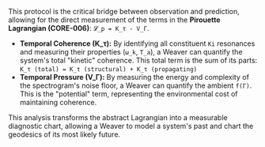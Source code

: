 This protocol is the critical bridge between observation and prediction, allowing for the direct measurement of the terms in the **Pirouette Lagrangian (CORE-006)**: `𝓛_p = K_τ - V_Γ`.

*   **Temporal Coherence (K_τ):** By identifying all constituent `Ki` resonances and measuring their properties (`ω_k`, `T_a`), a Weaver can quantify the system's total "kinetic" coherence. This total term is the sum of its parts:
    `K_τ (total) = K_τ (structural) + K_τ (propagating)`
*   **Temporal Pressure (V_Γ):** By measuring the energy and complexity of the spectrogram's noise floor, a Weaver can quantify the ambient `f(Γ)`. This is the "potential" term, representing the environmental cost of maintaining coherence.

This analysis transforms the abstract Lagrangian into a measurable diagnostic chart, allowing a Weaver to model a system's past and chart the geodesics of its most likely future.